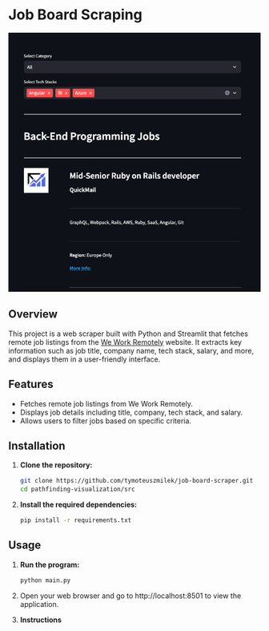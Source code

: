 # Job Board Scraping

![webscraping](screenshots/web-scraper.png)

## Overview

This project is a web scraper built with Python and Streamlit that fetches remote job listings from the [We Work Remotely](https://weworkremotely.com) website. It extracts key information such as job title, company name, tech stack, salary, and more, and displays them in a user-friendly interface.

## Features
- Fetches remote job listings from We Work Remotely.
- Displays job details including title, company, tech stack, and salary.
- Allows users to filter jobs based on specific criteria.

## Installation

1. **Clone the repository:**
   ```bash
   git clone https://github.com/tymoteuszmilek/job-board-scraper.git
   cd pathfinding-visualization/src
   ```
2. **Install the required dependencies:**
     
      ```bash
      pip install -r requirements.txt
      ```
## Usage
1. **Run the program:**
   
      ```bash
      python main.py
      ```
2. Open your web browser and go to http://localhost:8501 to view the application.
      
3. **Instructions**
